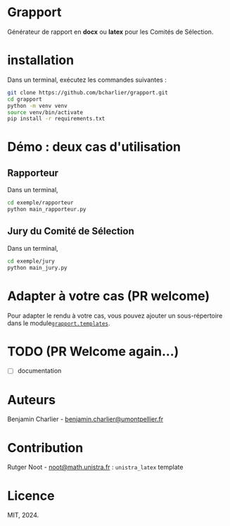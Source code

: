 # Grapport

Générateur de rapport en **docx** ou **latex** pour les Comités de Sélection.

# installation

Dans un terminal, exécutez les commandes suivantes :
```bash
git clone https://github.com/bcharlier/grapport.git
cd grapport
python -m venv venv
source venv/bin/activate
pip install -r requirements.txt
```

# Démo : deux cas d'utilisation

## Rapporteur

Dans un terminal,
```bash
cd exemple/rapporteur
python main_rapporteur.py
```

## Jury du Comité de Sélection

Dans un terminal,
```bash
cd exemple/jury
python main_jury.py
```

# Adapter à votre cas (PR welcome)

Pour adapter le rendu à votre cas, vous pouvez ajouter un sous-répertoire dans le module[`grapport.templates`](./grapport/templates/).

# TODO (PR Welcome again...)

- [ ] documentation

# Auteurs

Benjamin Charlier - [benjamin.charlier@umontpellier.fr](mailto:benjamin.charlier@umontpellier.fr)

# Contribution

Rutger Noot - [noot@math.unistra.fr](mailto:noot@math.unistra.fr) : `unistra_latex` template

# Licence

MIT, 2024.
